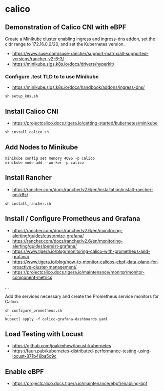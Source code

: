 # calico

## Demonstration of Calico CNI with eBPF 

Create a Minikube cluster enabling ingress and ingress-dns addon, set the
cidr range to 172.16.0.0/20, and set the Kubernetes version.
* https://www.suse.com/suse-rancher/support-matrix/all-supported-versions/rancher-v2-6-3/
* https://minikube.sigs.k8s.io/docs/drivers/hyperkit/

### Configure .test TLD to to use Minikube
* https://minikube.sigs.k8s.io/docs/handbook/addons/ingress-dns/

```
sh setup_k8s.sh
```

## Install Calico CNI
* https://projectcalico.docs.tigera.io/getting-started/kubernetes/minikube

```
sh install_calico.sh
```

## Add Nodes to Minikube

```
minikube config set memory 4096 -p calico
minikube node add --worker -p calico
```

## Install Rancher
* https://rancher.com/docs/rancher/v2.6/en/installation/install-rancher-on-k8s/

```
sh install_rancher.sh
```

## Install / Configure Prometheus and Grafana 
* https://rancher.com/docs/rancher/v2.6/en/monitoring-alerting/guides/customize-grafana/
* https://rancher.com/docs/rancher/v2.6/en/monitoring-alerting/guides/persist-grafana/
* https://www.tigera.io/blog/monitoring-calico-with-prometheus-and-grafana/
* https://www.tigera.io/blog/how-to-monitor-calicos-ebpf-data-plane-for-proactive-cluster-management/
* https://projectcalico.docs.tigera.io/maintenance/monitor/monitor-component-metrics

...

Add the services necessary and create the Prometheus service monitors for
Calico.

```
sh configure_prometheus.sh
...
kubectl apply -f calico-grafana-dashboards.yaml
```

## Load Testing with Locust
* https://github.com/joakimhew/locust-kubernetes
* https://faun.pub/kubernetes-distributed-performance-testing-using-locust-871b46ba5c9c


## Enable eBPF
* https://projectcalico.docs.tigera.io/maintenance/ebpf/enabling-bpf
